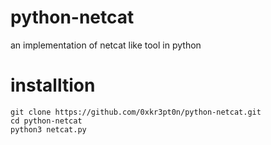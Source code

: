 # python-netcat
an implementation of netcat like tool in python

# installtion
```
git clone https://github.com/0xkr3pt0n/python-netcat.git
cd python-netcat
python3 netcat.py
```
